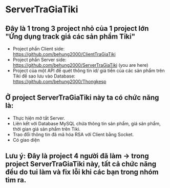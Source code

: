 # ServerTraGiaTiki
## Đây là 1 trong 3 project nhỏ của 1 project lớn "Ứng dụng track giá các sản phẩm Tiki"
  * Project phần Client side: https://github.com/behung2000/ClientTraGiaTiki
  * Project phần Server side: https://github.com/behung2000/ServerTraGiaTiki (you are here)
  * Project của một API để quét thông tin id/ giá tiền của các sản phẩm trên Tiki để sao lưu vào Database: https://github.com/behung2000/Thongkesp
## Ở project ServerTraGiaTiki này ta có chức năng là:
  * Thực hiện mở tắt Server.
  * Liên kết với Database MySQL chứa thông tin sản phẩm, giá sản phẩm, thời gian giá sản phẩm trên Tiki.
  * Trao đổi thông tin đã mã hóa RSA với Client bằng Socket.
  * Có giao diện
## Lưu ý: Đây là project 4 người đã làm -> trong project ServerTraGiaTiki này, tất cả chức năng đều do tui làm và fix lỗi khi các bạn trong nhóm tìm ra.
